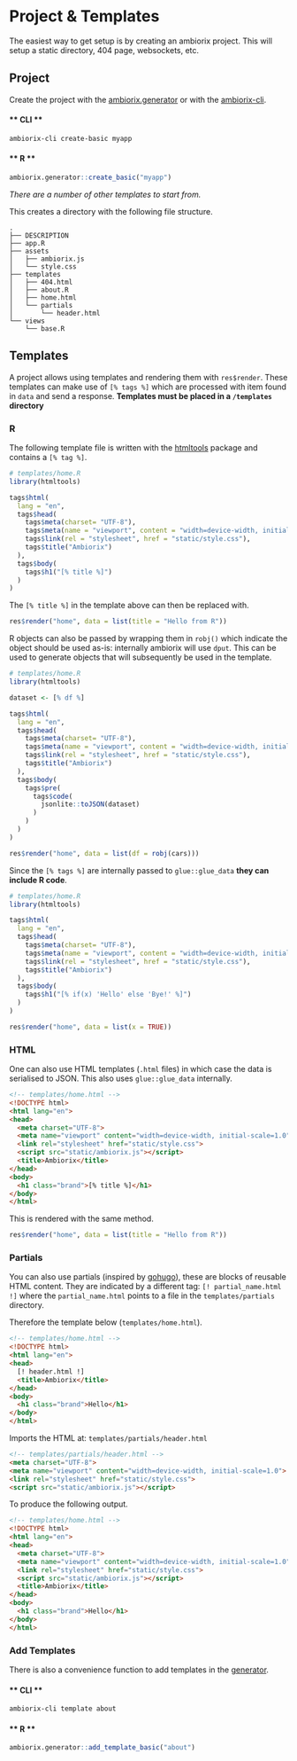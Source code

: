 
# Project & Templates

The easiest way to get setup is by creating an ambiorix project. This will setup a static directory, 404 page, websockets, etc.

## Project 

Create the project with the [ambiorix.generator](https://github.com/JohnCoene/ambiorix.generator) or with the [ambiorix-cli](https://github.com/JohnCoene/ambiorix-cli).

<!-- tabs:start -->

#### ** CLI **

```bash
ambiorix-cli create-basic myapp
```

#### ** R **

```r
ambiorix.generator::create_basic("myapp")
```

<!-- tabs:end -->

_There are a number of other templates to start from._

This creates a directory with the following file structure.

```
.
├── DESCRIPTION
├── app.R
├── assets
│   ├── ambiorix.js
│   └── style.css
├── templates
│   ├── 404.html
│   ├── about.R
│   ├── home.html
│   └── partials
│       └── header.html
└── views
    └── base.R
```

## Templates

A project allows using templates and rendering them with `res$render`. These templates can make use of `[% tags %]` which are processed with item found in `data` and send a response. __Templates must be placed in a `/templates` directory__

### R

The following template file is written with the [htmltools](https://CRAN.R-project.org/package=htmltools) package and contains a `[% tag %]`.

```r
# templates/home.R
library(htmltools)

tags$html(
  lang = "en",
  tags$head(
    tags$meta(charset= "UTF-8"),
    tags$meta(name = "viewport", content = "width=device-width, initial-scale=1.0"),
    tags$link(rel = "stylesheet", href = "static/style.css"),
    tags$title("Ambiorix")
  ),
  tags$body(
    tags$h1("[% title %]")
  )
)
```

The `[% title %]` in the template above can then be replaced with.

```r
res$render("home", data = list(title = "Hello from R"))
```

R objects can also be passed by wrapping them in `robj()` which indicate the object should be used as-is: internally ambiorix will use `dput`. This can be used to generate objects that will subsequently be used in the template.

```r
# templates/home.R
library(htmltools)

dataset <- [% df %]

tags$html(
  lang = "en",
  tags$head(
    tags$meta(charset= "UTF-8"),
    tags$meta(name = "viewport", content = "width=device-width, initial-scale=1.0"),
    tags$link(rel = "stylesheet", href = "static/style.css"),
    tags$title("Ambiorix")
  ),
  tags$body(
    tags$pre(
      tags$code(
        jsonlite::toJSON(dataset)
      )
    )
  )
)
```

```r
res$render("home", data = list(df = robj(cars)))
```

Since the `[% tags %]` are internally passed to `glue::glue_data` __they can include R code__.

```r
# templates/home.R
library(htmltools)

tags$html(
  lang = "en",
  tags$head(
    tags$meta(charset= "UTF-8"),
    tags$meta(name = "viewport", content = "width=device-width, initial-scale=1.0"),
    tags$link(rel = "stylesheet", href = "static/style.css"),
    tags$title("Ambiorix")
  ),
  tags$body(
    tags$h1("[% if(x) 'Hello' else 'Bye!' %]")
  )
)
```

```r
res$render("home", data = list(x = TRUE))
```

### HTML

One can also use HTML templates (`.html` files) in which case the data is serialised to JSON. This also uses `glue::glue_data` internally.

```html
<!-- templates/home.html -->
<!DOCTYPE html>
<html lang="en">
<head>
  <meta charset="UTF-8">
  <meta name="viewport" content="width=device-width, initial-scale=1.0">
  <link rel="stylesheet" href="static/style.css">
  <script src="static/ambiorix.js"></script>
  <title>Ambiorix</title>
</head>
<body>
  <h1 class="brand">[% title %]</h1>
</body>
</html>
```

This is rendered with the same method.

```r
res$render("home", data = list(title = "Hello from R"))
```

### Partials

You can also use partials (inspired by [gohugo](https://gohugo.io)), these are blocks of reusable HTML content. They are indicated by a different tag: `[! partial_name.html !]` where the `partial_name.html` points to a file in the `templates/partials` directory.

Therefore the template below (`templates/home.html`).

```html
<!-- templates/home.html -->
<!DOCTYPE html>
<html lang="en">
<head>
  [! header.html !]
  <title>Ambiorix</title>
</head>
<body>
  <h1 class="brand">Hello</h1>
</body>
</html>
```

Imports the HTML at: `templates/partials/header.html `

```html
<!-- templates/partials/header.html -->
<meta charset="UTF-8">
<meta name="viewport" content="width=device-width, initial-scale=1.0">
<link rel="stylesheet" href="static/style.css">
<script src="static/ambiorix.js"></script>
```

To produce the following output.

```html
<!-- templates/home.html -->
<!DOCTYPE html>
<html lang="en">
<head>
  <meta charset="UTF-8">
  <meta name="viewport" content="width=device-width, initial-scale=1.0">
  <link rel="stylesheet" href="static/style.css">
  <script src="static/ambiorix.js"></script>
  <title>Ambiorix</title>
</head>
<body>
  <h1 class="brand">Hello</h1>
</body>
</html>
```

### Add Templates

There is also a convenience function to add templates in the [generator](https://github.com/JohnCoene/ambiorix.generator).

<!-- tabs:start -->

#### ** CLI **

```bash
ambiorix-cli template about
```

#### ** R **

```r
ambiorix.generator::add_template_basic("about")
```

<!-- tabs:end -->
